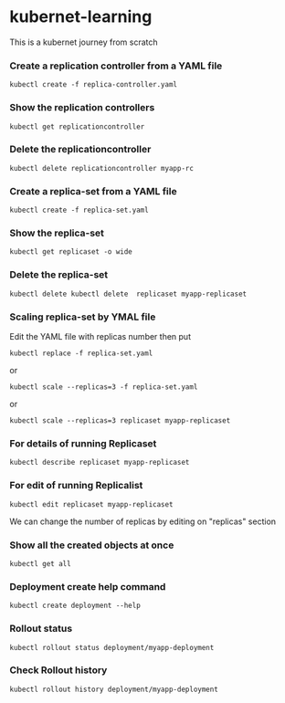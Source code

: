 # kubernet-learning
This is a kubernet journey from scratch



### Create a replication controller from a YAML file
```
kubectl create -f replica-controller.yaml
```

### Show the replication controllers
```
kubectl get replicationcontroller
```

### Delete the replicationcontroller
```
kubectl delete replicationcontroller myapp-rc
```

### Create a replica-set from a YAML file
```
kubectl create -f replica-set.yaml
```

### Show the replica-set
```
kubectl get replicaset -o wide
```

### Delete the replica-set
```
kubectl delete kubectl delete  replicaset myapp-replicaset
```

### Scaling replica-set by YMAL file
Edit the YAML file with replicas number then put
```
kubectl replace -f replica-set.yaml
```
or
```
kubectl scale --replicas=3 -f replica-set.yaml
```
or
```
kubectl scale --replicas=3 replicaset myapp-replicaset
```

### For details of running Replicaset
```
kubectl describe replicaset myapp-replicaset
``` 

### For edit of running Replicalist
```
kubectl edit replicaset myapp-replicaset
```
We can change the number of replicas by editing on "replicas" section


### Show all the created objects at once
```
kubectl get all
```

### Deployment create help command
```
kubectl create deployment --help
```

### Rollout status
```
kubectl rollout status deployment/myapp-deployment
```

### Check Rollout history
```
kubectl rollout history deployment/myapp-deployment
```

